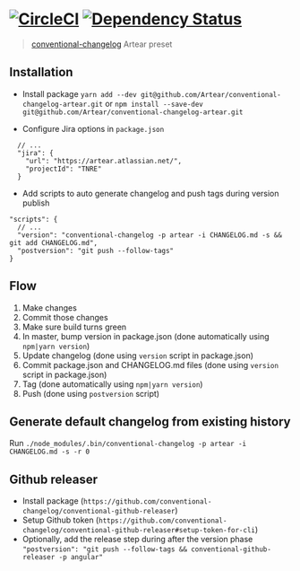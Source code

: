 #  [![CircleCI][circle-badge]][circle-url] [![Dependency Status][daviddm-image]][daviddm-url]

> [conventional-changelog](https://github.com/ajoslin/conventional-changelog) Artear preset

## Installation

* Install package
`yarn add --dev git@github.com/Artear/conventional-changelog-artear.git` or
`npm install --save-dev git@github.com/Artear/conventional-changelog-artear.git`

* Configure Jira options in `package.json`
```
  // ...
  "jira": {
    "url": "https://artear.atlassian.net/",
    "projectId": "TNRE"
  }
```

* Add scripts to auto generate changelog and push tags during version publish
```
"scripts": {
  // ...
  "version": "conventional-changelog -p artear -i CHANGELOG.md -s && git add CHANGELOG.md",
  "postversion": "git push --follow-tags"
}
```

## Flow

1. Make changes
2. Commit those changes
3. Make sure build turns green
4. In master, bump version in package.json (done automatically using `npm|yarn version`)
5. Update changelog (done using `version` script in package.json)
6. Commit package.json and CHANGELOG.md files (done using `version` script in package.json)
7. Tag (done automatically using `npm|yarn version`)
8. Push (done using `postversion` script)


## Generate default changelog from existing history

Run `./node_modules/.bin/conventional-changelog -p artear -i CHANGELOG.md -s -r 0` 

## Github releaser

* Install package
    (`https://github.com/conventional-changelog/conventional-github-releaser`)
* Setup Github token
    (`https://github.com/conventional-changelog/conventional-github-releaser#setup-token-for-cli`)
* Optionally, add the release step during after the version phase
    `"postversion": "git push --follow-tags && conventional-github-releaser -p angular"`

[circle-badge]: https://circleci.com/gh/ajfranzoia/conventional-changelog-artear.svg?style=shield
[circle-url]: https://circleci.com/gh/ajfranzoia/conventional-changelog-artear
[daviddm-image]: https://david-dm.org/ajfranzoia/conventional-changelog-artear.svg?theme=shields.io
[daviddm-url]: https://david-dm.org/ajfranzoia/conventional-changelog-arteartear
